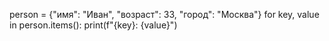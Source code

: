 person = {"имя": "Иван", "возраст": 33, "город": "Москва"}
for key, value in person.items():
  print(f"{key}: {value}")
